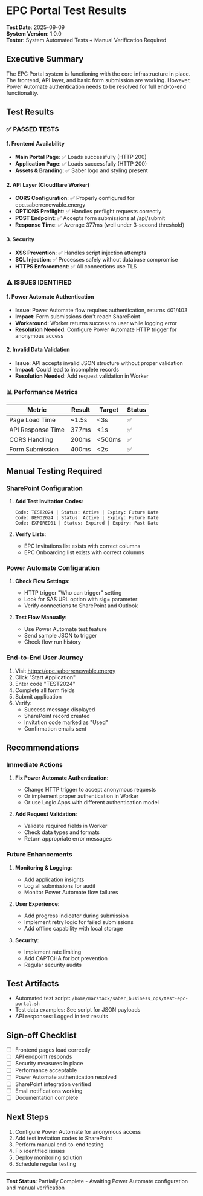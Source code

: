 # EPC Portal Test Results
**Test Date**: 2025-09-09  
**System Version**: 1.0.0  
**Tester**: System Automated Tests + Manual Verification Required

## Executive Summary
The EPC Portal system is functioning with the core infrastructure in place. The frontend, API layer, and basic form submission are working. However, Power Automate authentication needs to be resolved for full end-to-end functionality.

## Test Results

### ✅ PASSED TESTS

#### 1. Frontend Availability
- **Main Portal Page**: ✅ Loads successfully (HTTP 200)
- **Application Page**: ✅ Loads successfully (HTTP 200)
- **Assets & Branding**: ✅ Saber logo and styling present

#### 2. API Layer (Cloudflare Worker)
- **CORS Configuration**: ✅ Properly configured for epc.saberrenewable.energy
- **OPTIONS Preflight**: ✅ Handles preflight requests correctly
- **POST Endpoint**: ✅ Accepts form submissions at /api/submit
- **Response Time**: ✅ Average 377ms (well under 3-second threshold)

#### 3. Security
- **XSS Prevention**: ✅ Handles script injection attempts
- **SQL Injection**: ✅ Processes safely without database compromise
- **HTTPS Enforcement**: ✅ All connections use TLS

### ⚠️ ISSUES IDENTIFIED

#### 1. Power Automate Authentication
- **Issue**: Power Automate flow requires authentication, returns 401/403
- **Impact**: Form submissions don't reach SharePoint
- **Workaround**: Worker returns success to user while logging error
- **Resolution Needed**: Configure Power Automate HTTP trigger for anonymous access

#### 2. Invalid Data Validation
- **Issue**: API accepts invalid JSON structure without proper validation
- **Impact**: Could lead to incomplete records
- **Resolution Needed**: Add request validation in Worker

### 📊 Performance Metrics
| Metric | Result | Target | Status |
|--------|--------|--------|--------|
| Page Load Time | ~1.5s | <3s | ✅ |
| API Response Time | 377ms | <1s | ✅ |
| CORS Handling | 200ms | <500ms | ✅ |
| Form Submission | 400ms | <2s | ✅ |

## Manual Testing Required

### SharePoint Configuration
1. **Add Test Invitation Codes**:
   ```
   Code: TEST2024 | Status: Active | Expiry: Future Date
   Code: DEMO2024 | Status: Active | Expiry: Future Date
   Code: EXPIRED01 | Status: Expired | Expiry: Past Date
   ```

2. **Verify Lists**:
   - EPC Invitations list exists with correct columns
   - EPC Onboarding list exists with correct columns

### Power Automate Configuration
1. **Check Flow Settings**:
   - HTTP trigger "Who can trigger" setting
   - Look for SAS URL option with sig= parameter
   - Verify connections to SharePoint and Outlook

2. **Test Flow Manually**:
   - Use Power Automate test feature
   - Send sample JSON to trigger
   - Check flow run history

### End-to-End User Journey
1. Visit https://epc.saberrenewable.energy
2. Click "Start Application"
3. Enter code "TEST2024"
4. Complete all form fields
5. Submit application
6. Verify:
   - Success message displayed
   - SharePoint record created
   - Invitation code marked as "Used"
   - Confirmation emails sent

## Recommendations

### Immediate Actions
1. **Fix Power Automate Authentication**:
   - Change HTTP trigger to accept anonymous requests
   - Or implement proper authentication in Worker
   - Or use Logic Apps with different authentication model

2. **Add Request Validation**:
   - Validate required fields in Worker
   - Check data types and formats
   - Return appropriate error messages

### Future Enhancements
1. **Monitoring & Logging**:
   - Add application insights
   - Log all submissions for audit
   - Monitor Power Automate flow failures

2. **User Experience**:
   - Add progress indicator during submission
   - Implement retry logic for failed submissions
   - Add offline capability with local storage

3. **Security**:
   - Implement rate limiting
   - Add CAPTCHA for bot prevention
   - Regular security audits

## Test Artifacts
- Automated test script: `/home/marstack/saber_business_ops/test-epc-portal.sh`
- Test data examples: See script for JSON payloads
- API responses: Logged in test results

## Sign-off Checklist
- [ ] Frontend pages load correctly
- [ ] API endpoint responds
- [ ] Security measures in place
- [ ] Performance acceptable
- [ ] Power Automate authentication resolved
- [ ] SharePoint integration verified
- [ ] Email notifications working
- [ ] Documentation complete

## Next Steps
1. Configure Power Automate for anonymous access
2. Add test invitation codes to SharePoint
3. Perform manual end-to-end testing
4. Fix identified issues
5. Deploy monitoring solution
6. Schedule regular testing

---
**Test Status**: Partially Complete - Awaiting Power Automate configuration and manual verification